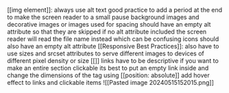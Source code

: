 [[img element]]: 
		always use alt text
			good practice to add a period at the end to make the screen reader to a small pause
		background images and decorative images or images used for spacing should have an empty alt attribute so that they are skipped
			if no alt attribute included the screen reader will read the file name instead which can be confusing 
			 icons should also have an empty alt attribute
		[[Responsive Best Practices]]: also have to use sizes and srcset attributes to serve different images to devices of different pixel density or size
	[[<a>]] links have to be descriptive 
		if you want to make an entire section clickable its best to put an empty link inside and change the dimensions of the tag using [[position: absolute]]
		add hover effect to links and clickable items
		![[Pasted image 20240515152015.png]]
